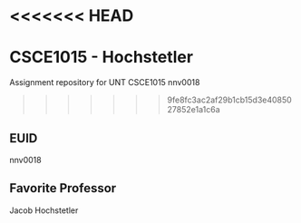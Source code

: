 <<<<<<< HEAD
=======
# CSCE1015 - Hochstetler
Assignment repository for UNT CSCE1015
nnv0018

>>>>>>> 9fe8fc3ac2af29b1cb15d3e4085027852e1a1c6a
## EUID

nnv0018
## Favorite Professor
Jacob Hochstetler

